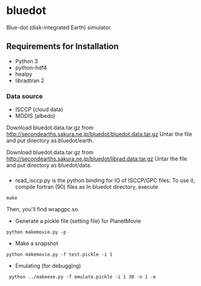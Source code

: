 # bluedot

Blue-dot (disk-integrated Earth) simulator. 

## Requirements for Installation

- Python 3
- python-hdf4
- healpy
- libradtran 2

### Data source

- ISCCP (cloud data)
- MODIS (albedo)

Download bluedot.data.tar.gz from http://secondearths.sakura.ne.jp/bluedot/bluedot.data.tar.gz
Untar the file and put directory as bluedot/earth.

Download bluedot.data.tar.gz from http://secondearths.sakura.ne.jp/bluedot/librad.data.tar.gz
Untar the file and put directory as bluedot/data.



###

- read_isccp.py is the python binding for IO of ISCCP/GPC files. To use it, compile fortran (90) files as
In bluedot directory, execute

````
make
````
Then, you'll find wrapgpc.so.


- Generate a pickle file (setting file) for PlanetMovie

````
python makemovie.py -p 
````

- Make a snapshot

````
python makemovie.py -f test.pickle -i 1
````

- Emulating (for debugging)

````
 python ../makeexe.py -f emulate.pickle -i 1 30 -n 1 -e
````

